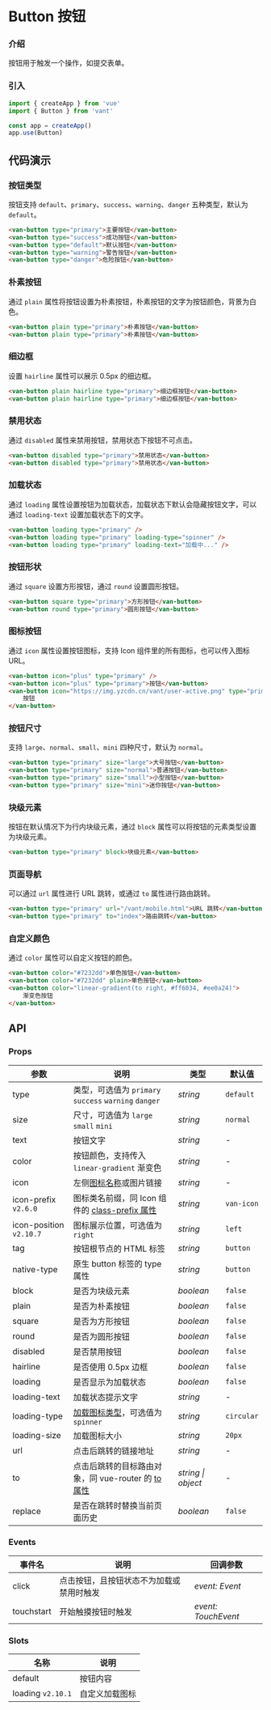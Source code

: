 # Button 按钮

### 介绍

按钮用于触发一个操作，如提交表单。

### 引入

```js
import { createApp } from 'vue'
import { Button } from 'vant'

const app = createApp()
app.use(Button)
```

## 代码演示

### 按钮类型

按钮支持 `default`、`primary`、`success`、`warning`、`danger` 五种类型，默认为 `default`。

```html
<van-button type="primary">主要按钮</van-button>
<van-button type="success">成功按钮</van-button>
<van-button type="default">默认按钮</van-button>
<van-button type="warning">警告按钮</van-button>
<van-button type="danger">危险按钮</van-button>
```

### 朴素按钮

通过 `plain` 属性将按钮设置为朴素按钮，朴素按钮的文字为按钮颜色，背景为白色。

```html
<van-button plain type="primary">朴素按钮</van-button>
<van-button plain type="primary">朴素按钮</van-button>
```

### 细边框

设置 `hairline` 属性可以展示 0.5px 的细边框。

```html
<van-button plain hairline type="primary">细边框按钮</van-button>
<van-button plain hairline type="primary">细边框按钮</van-button>
```

### 禁用状态

通过 `disabled` 属性来禁用按钮，禁用状态下按钮不可点击。

```html
<van-button disabled type="primary">禁用状态</van-button>
<van-button disabled type="primary">禁用状态</van-button>
```

### 加载状态

通过 `loading` 属性设置按钮为加载状态，加载状态下默认会隐藏按钮文字，可以通过 `loading-text` 设置加载状态下的文字。

```html
<van-button loading type="primary" />
<van-button loading type="primary" loading-type="spinner" />
<van-button loading type="primary" loading-text="加载中..." />
```

### 按钮形状

通过 `square` 设置方形按钮，通过 `round` 设置圆形按钮。

```html
<van-button square type="primary">方形按钮</van-button>
<van-button round type="primary">圆形按钮</van-button>
```

### 图标按钮

通过 `icon` 属性设置按钮图标，支持 Icon 组件里的所有图标，也可以传入图标 URL。

```html
<van-button icon="plus" type="primary" />
<van-button icon="plus" type="primary">按钮</van-button>
<van-button icon="https://img.yzcdn.cn/vant/user-active.png" type="primary">
	按钮
</van-button>
```

### 按钮尺寸

支持 `large`、`normal`、`small`、`mini` 四种尺寸，默认为 `normal`。

```html
<van-button type="primary" size="large">大号按钮</van-button>
<van-button type="primary" size="normal">普通按钮</van-button>
<van-button type="primary" size="small">小型按钮</van-button>
<van-button type="primary" size="mini">迷你按钮</van-button>
```

### 块级元素

按钮在默认情况下为行内块级元素，通过 `block` 属性可以将按钮的元素类型设置为块级元素。

```html
<van-button type="primary" block>块级元素</van-button>
```

### 页面导航

可以通过 `url` 属性进行 URL 跳转，或通过 `to` 属性进行路由跳转。

```html
<van-button type="primary" url="/vant/mobile.html">URL 跳转</van-button>
<van-button type="primary" to="index">路由跳转</van-button>
```

### 自定义颜色

通过 `color` 属性可以自定义按钮的颜色。

```html
<van-button color="#7232dd">单色按钮</van-button>
<van-button color="#7232dd" plain>单色按钮</van-button>
<van-button color="linear-gradient(to right, #ff6034, #ee0a24)">
	渐变色按钮
</van-button>
```

## API

### Props

| 参数                    | 说明                                                                                      | 类型               | 默认值     |
| ----------------------- | ----------------------------------------------------------------------------------------- | ------------------ | ---------- |
| type                    | 类型，可选值为 `primary` `success` `warning` `danger`                                     | _string_           | `default`  |
| size                    | 尺寸，可选值为 `large` `small` `mini`                                                     | _string_           | `normal`   |
| text                    | 按钮文字                                                                                  | _string_           | -          |
| color                   | 按钮颜色，支持传入 `linear-gradient` 渐变色                                               | _string_           | -          |
| icon                    | 左侧[图标名称](#/zh-CN/icon)或图片链接                                                    | _string_           | -          |
| icon-prefix `v2.6.0`    | 图标类名前缀，同 Icon 组件的 [class-prefix 属性](#/zh-CN/icon#props)                      | _string_           | `van-icon` |
| icon-position `v2.10.7` | 图标展示位置，可选值为 `right`                                                            | _string_           | `left`     |
| tag                     | 按钮根节点的 HTML 标签                                                                    | _string_           | `button`   |
| native-type             | 原生 button 标签的 type 属性                                                              | _string_           | `button`   |
| block                   | 是否为块级元素                                                                            | _boolean_          | `false`    |
| plain                   | 是否为朴素按钮                                                                            | _boolean_          | `false`    |
| square                  | 是否为方形按钮                                                                            | _boolean_          | `false`    |
| round                   | 是否为圆形按钮                                                                            | _boolean_          | `false`    |
| disabled                | 是否禁用按钮                                                                              | _boolean_          | `false`    |
| hairline                | 是否使用 0.5px 边框                                                                       | _boolean_          | `false`    |
| loading                 | 是否显示为加载状态                                                                        | _boolean_          | `false`    |
| loading-text            | 加载状态提示文字                                                                          | _string_           | -          |
| loading-type            | [加载图标类型](#/zh-CN/loading)，可选值为 `spinner`                                       | _string_           | `circular` |
| loading-size            | 加载图标大小                                                                              | _string_           | `20px`     |
| url                     | 点击后跳转的链接地址                                                                      | _string_           | -          |
| to                      | 点击后跳转的目标路由对象，同 vue-router 的 [to 属性](https://router.vuejs.org/zh/api/#to) | _string \| object_ | -          |
| replace                 | 是否在跳转时替换当前页面历史                                                              | _boolean_          | `false`    |

### Events

| 事件名     | 说明                                     | 回调参数            |
| ---------- | ---------------------------------------- | ------------------- |
| click      | 点击按钮，且按钮状态不为加载或禁用时触发 | _event: Event_      |
| touchstart | 开始触摸按钮时触发                       | _event: TouchEvent_ |

### Slots

| 名称              | 说明           |
| ----------------- | -------------- |
| default           | 按钮内容       |
| loading `v2.10.1` | 自定义加载图标 |
